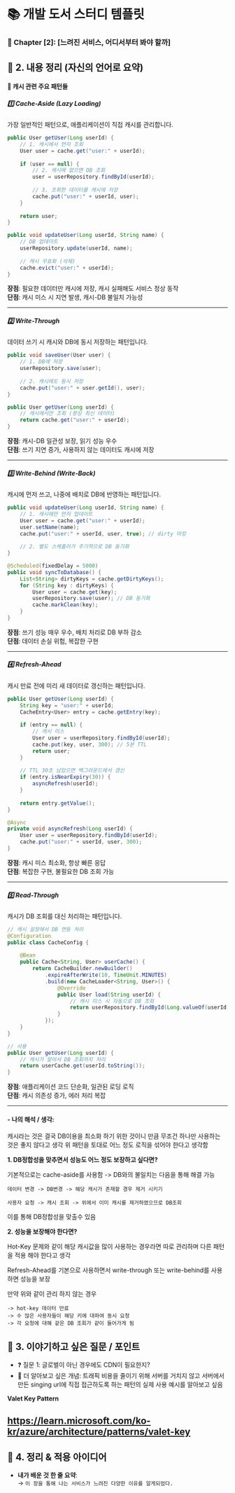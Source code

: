 # 📚 개발 도서 스터디 템플릿


### 📌 Chapter [2]: [느려진 서비스, 어디서부터 봐야 할까]

## 📂 2. 내용 정리 (자신의 언어로 요약)

#### 🔄 캐시 관련 주요 패턴들

##### 1️⃣ **Cache-Aside (Lazy Loading)**
가장 일반적인 패턴으로, 애플리케이션이 직접 캐시를 관리합니다.

```java
public User getUser(Long userId) {
    // 1. 캐시에서 먼저 조회
    User user = cache.get("user:" + userId);
    
    if (user == null) {
        // 2. 캐시에 없으면 DB 조회
        user = userRepository.findById(userId);
        
        // 3. 조회한 데이터를 캐시에 저장
        cache.put("user:" + userId, user);
    }
    
    return user;
}

public void updateUser(Long userId, String name) {
    // DB 업데이트
    userRepository.update(userId, name);
    
    // 캐시 무효화 (삭제)
    cache.evict("user:" + userId);
}
```

**장점**: 필요한 데이터만 캐시에 저장, 캐시 실패해도 서비스 정상 동작  
**단점**: 캐시 미스 시 지연 발생, 캐시-DB 불일치 가능성

---

##### 2️⃣ **Write-Through**
데이터 쓰기 시 캐시와 DB에 동시 저장하는 패턴입니다.

```java
public void saveUser(User user) {
    // 1. DB에 저장
    userRepository.save(user);
    
    // 2. 캐시에도 동시 저장
    cache.put("user:" + user.getId(), user);
}

public User getUser(Long userId) {
    // 캐시에서만 조회 (항상 최신 데이터)
    return cache.get("user:" + userId);
}
```

**장점**: 캐시-DB 일관성 보장, 읽기 성능 우수  
**단점**: 쓰기 지연 증가, 사용하지 않는 데이터도 캐시에 저장

---

##### 3️⃣ **Write-Behind (Write-Back)**
캐시에 먼저 쓰고, 나중에 배치로 DB에 반영하는 패턴입니다.

```java
public void updateUser(Long userId, String name) {
    // 1. 캐시에만 먼저 업데이트
    User user = cache.get("user:" + userId);
    user.setName(name);
    cache.put("user:" + userId, user, true); // dirty 마킹
    
    // 2. 별도 스케줄러가 주기적으로 DB 동기화
}

@Scheduled(fixedDelay = 5000)
public void syncToDatabase() {
    List<String> dirtyKeys = cache.getDirtyKeys();
    for (String key : dirtyKeys) {
        User user = cache.get(key);
        userRepository.save(user); // DB 동기화
        cache.markClean(key);
    }
}
```

**장점**: 쓰기 성능 매우 우수, 배치 처리로 DB 부하 감소  
**단점**: 데이터 손실 위험, 복잡한 구현

---

##### 4️⃣ **Refresh-Ahead**
캐시 만료 전에 미리 새 데이터로 갱신하는 패턴입니다.

```java
public User getUser(Long userId) {
    String key = "user:" + userId;
    CacheEntry<User> entry = cache.getEntry(key);
    
    if (entry == null) {
        // 캐시 미스
        User user = userRepository.findById(userId);
        cache.put(key, user, 300); // 5분 TTL
        return user;
    }
    
    // TTL 30초 남았으면 백그라운드에서 갱신
    if (entry.isNearExpiry(30)) {
        asyncRefresh(userId);
    }
    
    return entry.getValue();
}

@Async
private void asyncRefresh(Long userId) {
    User user = userRepository.findById(userId);
    cache.put("user:" + userId, user, 300);
}
```

**장점**: 캐시 미스 최소화, 항상 빠른 응답  
**단점**: 복잡한 구현, 불필요한 DB 조회 가능

---

##### 5️⃣ **Read-Through**
캐시가 DB 조회를 대신 처리하는 패턴입니다.

```java
// 캐시 설정에서 DB 연동 처리
@Configuration
public class CacheConfig {
    
    @Bean
    public Cache<String, User> userCache() {
        return CacheBuilder.newBuilder()
            .expireAfterWrite(10, TimeUnit.MINUTES)
            .build(new CacheLoader<String, User>() {
                @Override
                public User load(String userId) {
                    // 캐시 미스 시 자동으로 DB 조회
                    return userRepository.findById(Long.valueOf(userId));
                }
            });
    }
}

// 사용
public User getUser(Long userId) {
    // 캐시가 알아서 DB 조회까지 처리
    return userCache.get(userId.toString());
}
```

**장점**: 애플리케이션 코드 단순화, 일관된 로딩 로직  
**단점**: 캐시 의존성 증가, 에러 처리 복잡

---

#### - **나의 해석 / 생각**:

캐시라는 것은 결국 DB이용을 최소화 하기 위한 것이니 만큼 무조건 하나만 사용하는 것은 좋지 않다고 생각
위 패턴을 토대로 어느 정도 로직을 섞어야 한다고 생각함

**1. DB정합성을 맞추면서 성능도 어느 정도 보장하고 싶다면?**

기본적으로는 cache-aside를 사용함
-> DB와의 불일치는 다음을 통해 해결 가능

```plaintext
데이터 변경 -> DB변경 -> 해당 캐시가 존재할 경우 제거 시키기

사용자 요청 -> 캐시 조회 -> 위에서 이미 캐시를 제거하였으므로 DB조회
```
이를 통해 DB정합성을 맞출수 있음

**2. 성능을 보장해야 한다면?**

Hot-Key 문제와 같이 해당 캐시값을 많이 사용하는 경우라면 따로 관리하며 다른 패턴을 적용 해야 한다고 생각

Refresh-Ahead를 기본으로 사용하면서 write-through 또는 write-behind를 사용하면 성능을 보장

만약 위와 같이 관리 하지 않는 경우

```plaintext
-> hot-key 데이터 만료 
-> 수 많은 사용자들이 해당 키에 대하여 동시 요청 
-> 각 요청에 대해 같은 DB 조회가 같이 들어가게 됨
```


## 💬 3. 이야기하고 싶은 질문 / 포인트

- ❓ 질문 1: 글로벌이 아닌 경우에도 CDN이 필요한지?
- 💭 더 알아보고 싶은 개념: 트래픽 비용을 줄이기 위해 서버를 거치지 않고 서버에서 만든 singing url에 직접 접근하도록 하는 패턴의 실제 사용 예시를 알아보고 싶음

**Valet Key Pattern**

https://learn.microsoft.com/ko-kr/azure/architecture/patterns/valet-key
---

## 🎯 4. 정리 & 적용 아이디어

- **내가 배운 것 한 줄 요약**:  
  → `이 장을 통해 나는 서비스가 느려진 다양한 이유를 알게되었다.`
    



